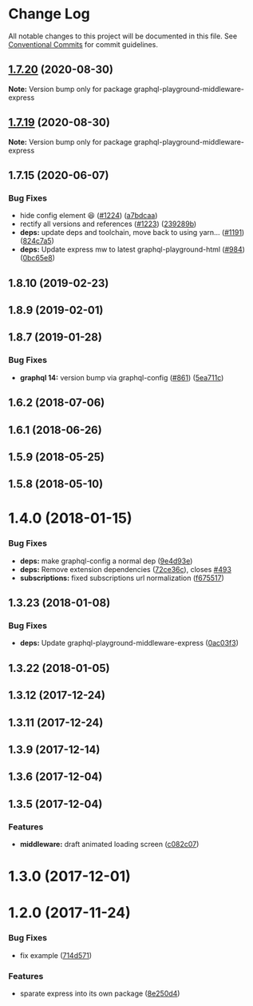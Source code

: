 # Change Log

All notable changes to this project will be documented in this file.
See [Conventional Commits](https://conventionalcommits.org) for commit guidelines.

## [1.7.20](https://github.com/graphcool/graphql-playground/compare/graphql-playground-middleware-express@1.7.19...graphql-playground-middleware-express@1.7.20) (2020-08-30)

**Note:** Version bump only for package graphql-playground-middleware-express





## [1.7.19](https://github.com/graphcool/graphql-playground/compare/graphql-playground-middleware-express@1.7.15...graphql-playground-middleware-express@1.7.19) (2020-08-30)

**Note:** Version bump only for package graphql-playground-middleware-express





## 1.7.15 (2020-06-07)


### Bug Fixes

* hide config element 😆 ([#1224](https://github.com/graphcool/graphql-playground/issues/1224)) ([a7bdcaa](https://github.com/graphcool/graphql-playground/commit/a7bdcaa669f21603ded80bb9c59c4ab41597161a))
* rectify all versions and references ([#1223](https://github.com/graphcool/graphql-playground/issues/1223)) ([239289b](https://github.com/graphcool/graphql-playground/commit/239289b3e9da1744b23b7ef2694b1ed6370e3c16))
* **deps:** update deps and toolchain, move back to using yarn… ([#1191](https://github.com/graphcool/graphql-playground/issues/1191)) ([824c7a5](https://github.com/graphcool/graphql-playground/commit/824c7a57f0284f022726a8b8840aafc3e8720ccd))
* **deps:** Update express mw to latest graphql-playground-html ([#984](https://github.com/graphcool/graphql-playground/issues/984)) ([0bc65e8](https://github.com/graphcool/graphql-playground/commit/0bc65e8643b10b0c3b2158865e817e7910411afe))



## 1.8.10 (2019-02-23)



## 1.8.9 (2019-02-01)



## 1.8.7 (2019-01-28)


### Bug Fixes

* **graphql 14:** version bump via graphql-config ([#861](https://github.com/graphcool/graphql-playground/issues/861)) ([5ea711c](https://github.com/graphcool/graphql-playground/commit/5ea711c590c1265c873324b28cd3483d3e05dc98))



## 1.6.2 (2018-07-06)



## 1.6.1 (2018-06-26)



## 1.5.9 (2018-05-25)



## 1.5.8 (2018-05-10)



# 1.4.0 (2018-01-15)


### Bug Fixes

* **deps:** make graphql-config a normal dep ([9e4d93e](https://github.com/graphcool/graphql-playground/commit/9e4d93e0cf7ebd3ba1806407383e071fda37cb55))
* **deps:** Remove extension dependencies ([72ce36c](https://github.com/graphcool/graphql-playground/commit/72ce36cdd96f35efefd916993a949e646c5f94b2)), closes [#493](https://github.com/graphcool/graphql-playground/issues/493)
* **subscriptions:** fixed subscriptions url normalization ([f675517](https://github.com/graphcool/graphql-playground/commit/f67551718fb93d9170ca393e996e588a8fa834c8))



## 1.3.23 (2018-01-08)


### Bug Fixes

* **deps:** Update graphql-playground-middleware-express ([0ac03f3](https://github.com/graphcool/graphql-playground/commit/0ac03f3557ef2b348de606eb8a24b88d5f0b0a0b))



## 1.3.22 (2018-01-05)



## 1.3.12 (2017-12-24)



## 1.3.11 (2017-12-24)



## 1.3.9 (2017-12-14)



## 1.3.6 (2017-12-04)



## 1.3.5 (2017-12-04)


### Features

* **middleware:** draft animated loading screen ([c082c07](https://github.com/graphcool/graphql-playground/commit/c082c07cdcfeae50dd0c43a5ae225729a91556ef))



# 1.3.0 (2017-12-01)



# 1.2.0 (2017-11-24)


### Bug Fixes

* fix example ([714d571](https://github.com/graphcool/graphql-playground/commit/714d571b530143a1b55a349714e5c6679a757fa8))


### Features

* sparate express into its own package ([8e250d4](https://github.com/graphcool/graphql-playground/commit/8e250d4b4929e3bceba61484d8f85444036c3dc5))

